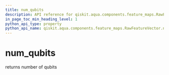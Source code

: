 ```yaml
---
title: num_qubits
description: API reference for qiskit.aqua.components.feature_maps.RawFeatureVector.num_qubits
in_page_toc_min_heading_level: 1
python_api_type: property
python_api_name: qiskit.aqua.components.feature_maps.RawFeatureVector.num_qubits
---
```


# num\_qubits

returns number of qubits

